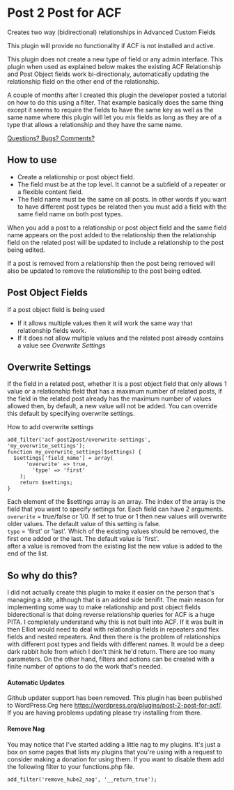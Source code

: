# Post 2 Post for ACF

Creates two way (bidirectional) relationships in Advanced Custom Fields

This plugin will provide no functionality if ACF is not installed and active.

This plugin does not create a new type of field or any admin interface. This plugin when used as explained below makes the
existing ACF Relationship and Post Object fields work bi-directionaly, automatically updating the relationship field on
the other end of the relationship.

A couple of months after I created this plugin the developer posted a tutorial on how to do this using a filter.
That example basically does the same thing except it seems to require the fields to have the same key as well
as the same name where this plugin will let you mix fields as long as they are of a type that allows a relationship
and they have the same name.

[Questions? Bugs? Comments?](https://github.com/Hube2/acf-post2post/issues)

## How to use

* Create a relationship or post object field.
* The field must be at the top level. It cannot be a subfield of a repeater or a flexible content field.
* The field name must be the same on all posts. In other words if you want to have different post types be related then you must add a field with the same field name on both post types.

When you add a post to a relationship or post object field and the same field name appears on the post added to the relationship then the relationship field on the related post will be updated to include a relationship to the post being edited.

If a post is removed from a relationship then the post being removed will also be updated to remove the relationship to the post being edited.

## Post Object Fields

If a post object field is being used

* If it allows multiple values then it will work the same way that relationship fields work.
* If it does not allow multiple values and the related post already contains a value see *Overwrite Settings*

## Overwrite Settings

If the field in a related post, whether it is a post object field that only allows 1 value or a relationship field that has a maximum number of related posts, if the field in the related post already has the maximum number of values allowed then, by default, a new value will not be added. You can override this default by specifying overwrite settings.

How to add overwrite settings
```
add_filter('acf-post2post/overwrite-settings', 'my_overwrite_settings');
function my_overwrite_settings($settings) {
  $settings['field_name'] = array(
	  'overwrite' => true,
		'type' => 'first'
	);
	return $settings;
}
```
Each element of the $settings array is an array. The index of the array is the field that you want to
specify settings for. Each field can have 2 arguments.  
`overwrite` = true/false or 1/0. If set to true
or 1 then new values will overwrite older values. The default value of this setting is false.  
`type` = 'first' or 'last'. Which of the existing values should be removed, the first one added or the last. The default value is 'first'.  
after a value is removed from the existing list the new value is added to the end of the list.

## So why do this?

I did not actually create this plugin to make it easier on the person that's managing a site, although that is
an added side benifit. The main reason for implementing some way to make relationship and post object fields
biderectional is that doing reverse relationship queries for ACF is a huge PITA. I completely understand why this is
not built into ACF. If it was built in then Elliot would need to deal with relationship fields in repeaters and
flex fields and nested repeaters. And then there is the problem of relationships with different post types and fields
with different names. It would be a deep dark rabbit hole from which I don't think he'd return. There are too many
parameters. On the other hand, filters and actions can be created with a finite number of options to do the work that's
needed.

#### Automatic Updates
Github updater support has been removed. This plugin has been published to WordPress.Org here
https://wordpress.org/plugins/post-2-post-for-acf/. If you are having problems updating please
try installing from there. 

#### Remove Nag
You may notice that I've started adding a little nag to my plugins. It's just a box on some pages that lists my
plugins that you're using with a request to consider making a donation for using them. If you want to disable them
add the following filter to your functions.php file.
```
add_filter('remove_hube2_nag', '__return_true');
```
